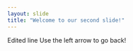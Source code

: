 ```yaml
---
layout: slide
title: "Welcome to our second slide!"
---
```

Edited line 
Use the left arrow to go back!
